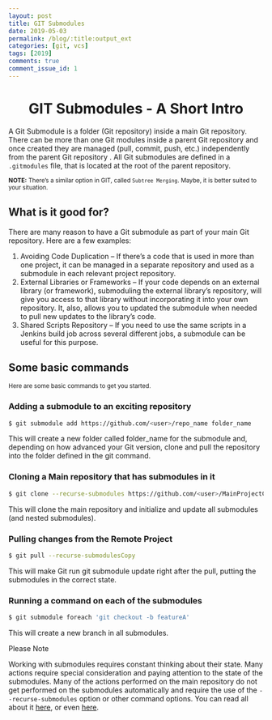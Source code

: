 ```yaml
---
layout: post
title: GIT Submodules
date: 2019-05-03
permalink: /blog/:title:output_ext
categories: [git, vcs]
tags: [2019]
comments: true
comment_issue_id: 1
---
```

<div class="paragraph">
<h1 style="text-align:center;">GIT Submodules - A Short Intro</h1>

<p>A Git Submodule is a folder (Git repository) inside a main Git repository. There can be more than one Git modules inside a parent Git repository and once created they are managed (pull, commit, push, etc.) independently from the parent Git repository . All Git submodules are defined in a <code>.gitmodules</code> file, that is located at the root of the parent repository.</p>

<p><small><strong>NOTE:</strong> There’s a similar option in GIT, called <code>Subtree Merging</code>. Maybe, it is better suited to your situation.</small> </p>
</div>

<!-- more -->

## What is it good for?

There are many reason to have a Git submodule as part of your main Git repository. Here are a few examples:

1. Avoiding Code Duplication – If there’s a code that is used in more than one project, it can be managed in a separate repository and used as a submodule in each relevant project repository.
2. External Libraries or Frameworks – If your code depends on an external library (or framework), submoduling the external library’s repository, will give you access to that library without incorporating it into your own repository. It, also, allows you to updated the submodule when needed to pull new updates to the library’s code.
3. Shared Scripts Repository – If you need to use the same scripts in a Jenkins build job across several different jobs, a submodule can be useful for this purpose.

## Some basic commands

<small>Here are some basic commands to get you started.</small>

### Adding a submodule to an exciting repository

```bash
$ git submodule add https://github.com/<user>/repo_name folder_name
```

This will create a new folder called folder_name for the submodule and, depending on how advanced your Git version, clone and pull the repository into the folder defined in the git command.

### Cloning a Main repository that has submodules in it

```bash
$ git clone --recurse-submodules https://github.com/<user>/MainProjectCopy
```

This will clone the main repository and initialize and update all submodules (and nested submodules).

### Pulling changes from the Remote Project

```bash
$ git pull --recurse-submodulesCopy
```

This will make Git run git submodule update right after the pull, putting the submodules in the correct state.

### Running a command on each of the submodules

```bash
$ git submodule foreach 'git checkout -b featureA'
```

This will create a new branch in all submodules.

  Please Note

Working with submodules requires constant thinking about their state. Many actions require special consideration and paying attention to the state of the submodules. Many of the actions performed on the main repository do not get performed on the submodules automatically and require the use of the <code>--recurse-submodules</code> option or other command options. You can read all about it [here](https://git-scm.com/book/en/v2/Git-Tools-Submodules), or even [here](https://git-scm.com/docs/git-submodule).
